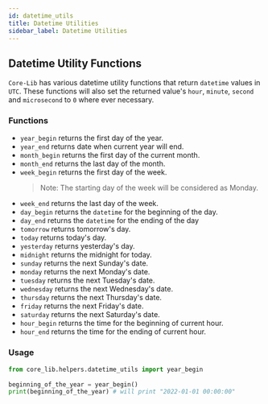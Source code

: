 ```yaml
---
id: datetime_utils
title: Datetime Utilities
sidebar_label: Datetime Utilities
---
```


## Datetime Utility Functions
`Core-Lib` has various datetime utility functions that return `datetime` values in `UTC`. These functions will also set the returned value's `hour`, `minute`, `second` and `microsecond` to `0` where ever necessary.

### Functions
- `year_begin` returns the first day of the year.
- `year_end` returns date when current year will end.
- `month_begin` returns the first day of the current month.
- `month_end` returns the last day of the month.
- `week_begin` returns the first day of the week.
  >Note: The starting day of the week will be considered as Monday.
- `week_end` returns the last day of the week.
- `day_begin` returns the `datetime` for the beginning of the day.
- `day_end` returns the `datetime` for the ending of the day
- `tomorrow` returns tomorrow's day.
- `today` returns today's day.
- `yesterday` returns yesterday's day.
- `midnight` returns the midnight for today.
- `sunday` returns the next Sunday's date.
- `monday` returns the next Monday's date.
- `tuesday` returns the next Tuesday's date.
- `wednesday` returns the next Wednesday's date.
- `thursday` returns the next Thursday's date.
- `friday` returns the next Friday's date.
- `saturday` returns the next Saturday's date.
- `hour_begin` returns the time for the beginning of current hour.
- `hour_end` returns the time for the ending of current hour.


### Usage
```python
from core_lib.helpers.datetime_utils import year_begin 
    
beginning_of_the_year = year_begin() 
print(beginning_of_the_year) # will print "2022-01-01 00:00:00"
```